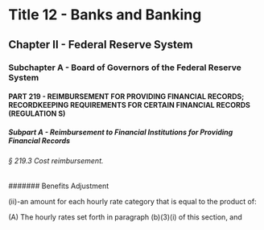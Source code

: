 
# Title 12 - Banks and Banking
## Chapter II - Federal Reserve System
### Subchapter A - Board of Governors of the Federal Reserve System
#### PART 219 - REIMBURSEMENT FOR PROVIDING FINANCIAL RECORDS; RECORDKEEPING REQUIREMENTS FOR CERTAIN FINANCIAL RECORDS (REGULATION S)
##### Subpart A - Reimbursement to Financial Institutions for Providing Financial Records
###### § 219.3 Cost reimbursement.
####### Benefits Adjustment

(ii)-an amount for each hourly rate category that is equal to the product of:

(A) The hourly rates set forth in paragraph (b)(3)(i) of this section, and

